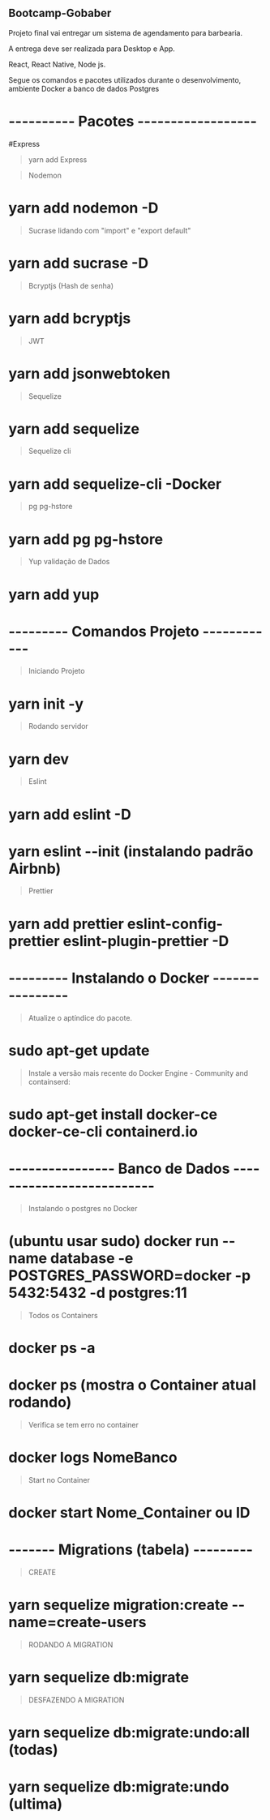 ## Bootcamp-Gobaber

Projeto final vai entregar um sistema de agendamento para barbearia.

A entrega deve ser realizada para Desktop e App.

React, React Native, Node js.

Segue os comandos e pacotes utilizados durante o desenvolvimento, ambiente Docker a banco de dados Postgres

# ---------- Pacotes ------------------

#Express

> yarn add Express

> Nodemon

# yarn add nodemon -D

> Sucrase lidando com "import" e "export default"

# yarn add sucrase -D

> Bcryptjs (Hash de senha)

# yarn add bcryptjs

> JWT

# yarn add jsonwebtoken

> Sequelize

# yarn add sequelize

> Sequelize cli

# yarn add sequelize-cli -Docker

> pg pg-hstore

# yarn add pg pg-hstore

> Yup validação de Dados

# yarn add yup

# --------- Comandos Projeto ------------

> Iniciando Projeto

# yarn init -y

> Rodando servidor

# yarn dev

> Eslint

# yarn add eslint -D

# yarn eslint --init (instalando padrão Airbnb)

> Prettier

# yarn add prettier eslint-config-prettier eslint-plugin-prettier -D

# --------- Instalando o Docker ----------------

> Atualize o aptíndice do pacote.

# sudo apt-get update

> Instale a versão mais recente do Docker Engine - Community and containserd:

# sudo apt-get install docker-ce docker-ce-cli containerd.io

# ---------------- Banco de Dados --------------------------

> Instalando o postgres no Docker

# (ubuntu usar sudo) docker run --name database -e POSTGRES_PASSWORD=docker -p 5432:5432 -d postgres:11

> Todos os Containers

# docker ps -a

# docker ps (mostra o Container atual rodando)

> Verifica se tem erro no container

# docker logs NomeBanco

> Start no Container

# docker start Nome_Container ou ID

# ------- Migrations (tabela) ---------

> CREATE

# yarn sequelize migration:create --name=create-users

> RODANDO A MIGRATION

# yarn sequelize db:migrate

> DESFAZENDO A MIGRATION

# yarn sequelize db:migrate:undo:all (todas)

# yarn sequelize db:migrate:undo (ultima)
